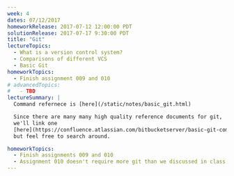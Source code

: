 ```yaml
---
week: 4
dates: 07/12/2017
homeworkRelease: 2017-07-12 12:00:00 PDT
solutionRelease: 2017-07-17 9:30:00 PDT
title: "Git"
lectureTopics:
  - What is a version control system?
  - Comparisons of different VCS
  - Basic Git
homeworkTopics:
  - Finish assignment 009 and 010
# advancedTopics:
#   - TBD
lectureSummary: |
  Command refernece is [here](/static/notes/basic_git.html)

  Since there are many many high quality reference documents for git,
  we'll link one
  [here](https://confluence.atlassian.com/bitbucketserver/basic-git-commands-776639767.html)
  but feel free to search around.

homeworkTopics:
  - Finish assignments 009 and 010
  - Assignment 010 doesn't require more git than we discussed in class.
---
```

